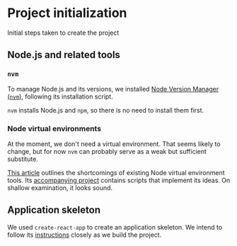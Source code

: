 # Project initialization

Initial steps taken to create the project

## Node.js and related tools

### `nvm`

To manage Node.js and its versions, we installed
[Node Version Manager (`nvm`)](https://github.com/creationix/nvm/blob/master/README.md),
following its installation script.

`nvm` installs Node.js and `npm`, so there is no need to install them first.

### Node virtual environments

At the moment, we don't need a virtual environment.
That seems likely to change, but for now `nvm` can probably serve as a weak but sufficient substitute.

[This article](https://www.develves.net/blogs/asd/2016-04-28-using-virtual-environments-nodejs/#nodejs-virtual-environments)
outlines the shortcomings of existing Node virtual environment tools.
Its [accompanying project](https://github.com/jenesuispasdave/using-virtual-environments) contains scripts that
implement its ideas. On shallow examination, it looks sound.

## Application skeleton

We used `create-react-app` to create an application skeleton.
We intend to follow its [instructions](create-react-app.md) closely as we build the project.
